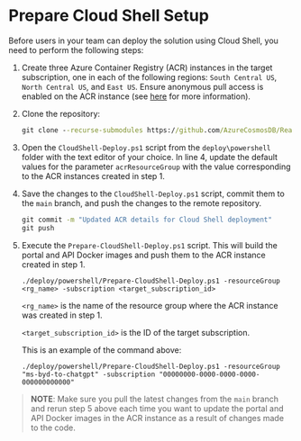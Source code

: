 # Prepare Cloud Shell Setup

Before users in your team can deploy the solution using Cloud Shell, you need to perform the following steps:

1. Create three Azure Container Registry (ACR) instances in the target subscription, one in each of the following regions: `South Central US`, `North Central US`, and `East US`. Ensure anonymous pull access is enabled on the ACR instance (see [here](https://learn.microsoft.com/en-us/azure/container-registry/anonymous-pull-access) for more information).

2. Clone the repository:

    ```cmd
    git clone --recurse-submodules https://github.com/AzureCosmosDB/RealTimeTransactions.git
    ```

3. Open the `CloudShell-Deploy.ps1` script from the `deploy\powershell` folder with the text editor of your choice. In line 4, update the default values for the parameter `acrResourceGroup` with the value corresponding to the ACR instances created in step 1.

4. Save the changes to the `CloudShell-Deploy.ps1` script, commit them to the `main` branch, and push the changes to the remote repository.

    ```cmd
    git commit -m "Updated ACR details for Cloud Shell deployment"
    git push
    ```

5. Execute the `Prepare-CloudShell-Deploy.ps1` script. This will build the portal and API Docker images and push them to the ACR instance created in step 1.

    ```pwsh
    ./deploy/powershell/Prepare-CloudShell-Deploy.ps1 -resourceGroup <rg_name> -subscription <target_subscription_id>
    ```

    `<rg_name>` is the name of the resource group where the ACR instance was created in step 1.

    `<target_subscription_id>` is the ID of the target subscription.

    This is an example of the command above:

    ```pwsh
    ./deploy/powershell/Prepare-CloudShell-Deploy.ps1 -resourceGroup "ms-byd-to-chatgpt" -subscription "00000000-0000-0000-0000-000000000000"
    ```

>**NOTE**:
>Make sure you pull the latest changes from the `main` branch and rerun step 5 above each time you want to update the portal and API Docker images in the ACR instance as a result of changes made to the code.
